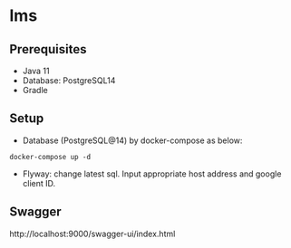 # lms
## Prerequisites
- Java 11
- Database: PostgreSQL14
- Gradle

## Setup
- Database (PostgreSQL@14) by docker-compose as below:
```
docker-compose up -d
```
- Flyway: change latest sql. Input appropriate host address and google client ID.

## Swagger
http://localhost:9000/swagger-ui/index.html
